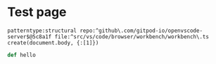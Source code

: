 # Test page

```sourcegraph
patterntype:structural repo:^github\.com/gitpod-io/openvscode-server$@5c8a1f file:^src/vs/code/browser/workbench/workbench\.ts create(document.body, {:[1]})
```

```ruby
def hello
```
